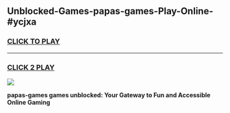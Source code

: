 
## Unblocked-Games-papas-games-Play-Online-#ycjxa
<h3>
<a href="https://premium.freeplayer.one?title=papas-games&ref=27F">CLICK TO PLAY</a></h3>
<hr>

<h3>
<a href="https://premium.freeplayer.one?title=papas-games&ref=27F">CLICK 2 PLAY</a>
  
</h3>

<a href="https://premium.freeplayer.one?title=papas-games&ref=27F"><img src="https://clearcache.store/games.png"></a>


**papas-games games unblocked: Your Gateway to Fun and Accessible Online Gaming**
